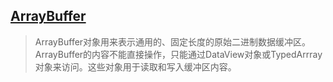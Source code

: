 ## [ArrayBuffer](https://zhuanlan.zhihu.com/p/568915443)
> ArrayBuffer对象用来表示通用的、固定长度的原始二进制数据缓冲区。ArrayBuffer的内容不能直接操作，只能通过DataView对象或TypedArrray对象来访问。这些对象用于读取和写入缓冲区内容。